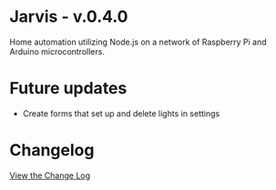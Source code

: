 # Jarvis - v.0.4.0

Home automation utilizing Node.js on a network of Raspberry Pi and Arduino microcontrollers.

# Future updates
- Create forms that set up and delete lights in settings

# Changelog

[View the Change Log](./CHANGELOG.md)